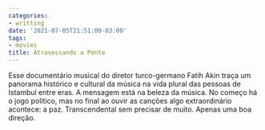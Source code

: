 ```yaml
---
categories:
- writting
date: '2021-07-05T21:51:00-03:00'
tags:
- movies
title: Atravessando a Ponte
---
```


Esse documentário musical do diretor turco-germano Fatih Akin traça um panorama histórico e cultural da música na vida plural das pessoas de Istambul entre eras. A mensagem está na beleza da música. No começo há o jogo político, mas no final ao ouvir as canções algo extraordinário acontece: a paz. Transcendental sem precisar de muito. Apenas uma boa direção.

